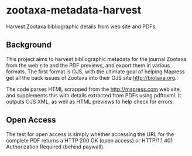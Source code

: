 # zootaxa-metadata-harvest
Harvest Zootaxa bibliographic details from web site and PDFs.

## Background
This project aims to harvest bibliographic metadata for the journal Zootaxa from the web site and the PDF previews, and export them in various formats. The first format is OJS, with the ultimate goal of helping Mapress get all the back issues of Zootaxa into their OJS site http://biotaxa.org.

The code parses HTML scrapped from the http://mapress.com web site, and supplements this with details extracted from PDFs using pdftoxml. It outputs OJS XML, as well as HTML previews to help check for errors.

## Open Access
The test for open access is simply whether accessing the URL for the complete PDF returns a HTTP 200 OK (open access) or HTTP/1.1 401 Authorization Required (behind paywall).
